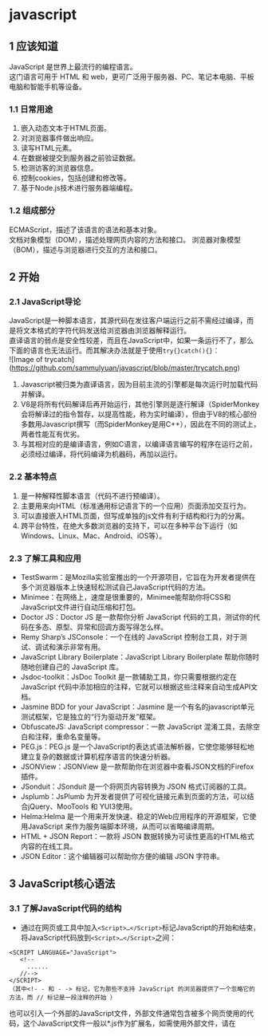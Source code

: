 javascript
==========

## 1 应该知道
JavaScript 是世界上最流行的编程语言。	
这门语言可用于 HTML 和 web，更可广泛用于服务器、PC、笔记本电脑、平板电脑和智能手机等设备。
### 1.1 日常用途
1. 嵌入动态文本于HTML页面。
2. 对浏览器事件做出响应。
3. 读写HTML元素。
4. 在数据被提交到服务器之前验证数据。
5. 检测访客的浏览器信息。
6. 控制cookies，包括创建和修改等。
7. 基于Node.js技术进行服务器端编程。  
   
### 1.2 组成部分				
ECMAScript，描述了该语言的语法和基本对象。	
文档对象模型（DOM），描述处理网页内容的方法和接口。	
浏览器对象模型（BOM），描述与浏览器进行交互的方法和接口。   
 
## 2 开始
### 2.1 JavaScript导论 
JavaScript是一种脚本语言，其源代码在发往客户端运行之前不需经过编译，而是将文本格式的字符代码发送给浏览器由浏览器解释运行。  
直译语言的弱点是安全性较差，而且在JavaScript中，如果一条运行不了，那么下面的语言也无法运行。而其解决办法就是于使用`try{}catch(){}`︰		
![Image of trycatch]		
(https://github.com/sammulyuan/javascript/blob/master/trycatch.png)  

1. Javascript被归类为直译语言，因为目前主流的引擎都是每次运行时加载代码并解译。		
2. V8是将所有代码解译后再开始运行，其他引擎则是逐行解译（SpiderMonkey会将解译过的指令暂存，以提高性能，称为实时编译），但由于V8的核心部份多数用Javascript撰写（而SpiderMonkey是用C++），因此在不同的测试上，两者性能互有优劣。		
3. 与其相对应的是编译语言，例如C语言，以编译语言编写的程序在运行之前，必须经过编译，将代码编译为机器码，再加以运行。  
             
### 2.2 基本特点 

1. 是一种解释性脚本语言（代码不进行预编译）。
2. 主要用来向HTML（标准通用标记语言下的一个应用）页面添加交互行为。
3. 可以直接嵌入HTML页面，但写成单独的js文件有利于结构和行为的分离。
4. 跨平台特性，在绝大多数浏览器的支持下，可以在多种平台下运行（如Windows、Linux、Mac、Android、iOS等）。  
      
### 2.3 了解工具和应用

- TestSwarm：是Mozilla实验室推出的一个开源项目，它旨在为开发者提供在多个浏览器版本上快速轻松测试自己JavaScript代码的方法。
- Minimee：在网络上，速度是很重要的，Minimee能帮助你将CSS和JavaScript文件进行自动压缩和打包。
- Doctor JS：Doctor JS 是一款帮你分析 JavaScript 代码的工具，测试你的代码在多态、原型、异常和回调方面写得怎么样。
- Remy Sharp’s JSConsole：一个在线的 JavaScript 控制台工具，对于测试、调试和演示非常有用。
- JavaScript Library Boilerplate：JavaScript Library Boilerplate 帮助你随时随地创建自己的 JavaScript 库。
- Jsdoc-toolkit：JsDoc Toolkit 是一款辅助工具，你只需要根据约定在 JavaScript 代码中添加相应的注释，它就可以根据这些注释来自动生成API文档。
- Jasmine  BDD for your JavaScript：Jasmine 是一个有名的javascript单元测试框架，它是独立的“行为驱动开发”框架。
- ObfuscateJS: JavaScript compressor：一款 JavaScript 混淆工具，去除空白和注释，重命名变量等。
- PEG.js：PEG.js 是一个JavaScript的表达式语法解析器，它使您能够轻松地建立复杂的数据或计算机程序语言的快速分析器。
- JSONView：JSONView 是一款帮助你在浏览器中查看JSON文档的Firefox插件。
- JSonduit：JSonduit 是一个将网页内容转换为 JSON 格式订阅器的工具。
- Jsplumb：JsPlumb 为开发者提供了可视化链接元素到页面的方法，可以结合jQuery、MooTools 和 YUI3使用。
- Helma:Helma 是一个用来开发快速、稳定的Web应用程序的开源框架，它使用JavaScript 来作为服务端脚本环境，从而可以省略编译周期。
- HTML + JSON Report：一款将 JSON 数据转换为可读性更高的HTML格式内容的在线工具。
- JSON Editor：这个编辑器可以帮助你方便的编辑 JSON 字符串。

## 3 JavaScript核心语法
### 3.1 了解JavaScript代码的结构
- 通过在网页或工具中加入`<Script>…</Script>`标记JavaScript的开始和结束，将JavaScript代码放到`<Script>…</Script>`之间：

```
<SCRIPT LANGUAGE="JavaScript">
   <!--
     ......
   //-->
</SCRIPT>
（其中<!- - 和 - -> 标记，它为那些不支持 JavaScript 的浏览器提供了一个忽略它的方法，而 // 标记是一段注释的开始 ）	                 
```		

也可以引入一个外部的JavaScript文件，外部文件通常包含被多个网页使用的代码，这个JavaScript文件一般以*.js作为扩展名，如需使用外部文件，请在 <script> 标签的 `"src" `属性中设置该 .js 文件:

```
<SCRIPT LANGUAGE=“JavaScript” SRC=“*.js">
    ......
</SCRIPT>
```	

### 3.2 JavaScript基本    
### 3.3 JavaScript 创建变量    
### 3.4 JavaScript 运算符    
### 3.5 JavaScript 比较         
### 3.6 JavaScript 条件语句和循环
#### 3.6.1 JavaScript If...Else
#### 3.6.2 JavaScript switch 语句
#### 3.6.3 JavaScript for 循环
#### 3.6.4 JavaScript while 循环
#### 3.6.5 JavaScript Break 和 Continue 语句
### 3.7 JavaScript函数和创建函数
#### 3.7.1 了解函数的用途
#### 3.7.2 JavaScript 函数定义
#### 3.7.3 JavaScript 函数参数
#### 3.7.4 带返回值的函数
#### 3.7.5 局部变量和全局变量
#### 3.7.6 JavaScript 函数调用
#### 3.7.7 JavaScript 闭包
### 3.8 JavaScript 输出
### 3.9 JavaScript 语句
### 3.10 JavaScript 数据类型
### 3.11 JavaScript 注释
### 3.12 JavaScript 保留字关键字
### 3.13 JavaScript 验证
## 4 类型和对象
### 4.1 什么是对象
### 4.2 JavaScript Number 对象
### 4.3 JavaScript Array（数组）
### 4.4 JavaScript String
### 4.5 JavaScript Date（日期）
### 4.6 JavaScript Boolean（布尔）
### 4.7 JavaScript Math（算数）
### 4.8 JavaScript RegExp 对象
## 5 理解JavaScript HTML DOM
### 5.1 DOM 简介
### 5.2 DOM HTML
### 5.3 DOM CSS
### 5.4 DOM 元素
## 6 JS 浏览器BOM
### 6.1 JavaScript Window
### 6.2 JavaScript Window Screen
### 6.3 JavaScript Window Location
### 6.4 JavaScript Window History
### 6.5 JavaScript Navigator
### 6.6 JavaScript 弹窗
### 6.7 JavaScript 计时事件
### 6.8 JavaScript Cookies
## 7 事件和事件监听
### 7.1 JavaScript事件处理（DOM 事件）
### 7.2 JavaScript异常处理
### 7.3 onClick 和 onLoad
### 7.4 DOM 事件监听
## 8 JavaScript 调试
### 8.1. Firebug
## 9 创建智能化表单
### 9.1 访问表单元素
### 9.2 表单提交
### 9.3 隐藏和显示表单
## 10 JavaScript 库
### 10.1 JavaScript库的介绍
### 10.2 JavaScript jQuery
### 10.3 JavaScript Prototype
### 10.4 JavaScript MooTools
### 10.5 JavaScript AJAX的使用
## 11 JavaScript 实例
### 11.1 JavaScript 对象实例
### 11.2 JavaScript 浏览器对象实例
### 11.3 JavaScript HTML DOM 实例
### 11.4 JavaScript 总结

